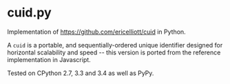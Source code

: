 # cuid.py

Implementation of https://github.com/ericelliott/cuid in Python.

A `cuid` is a portable, and sequentially-ordered unique identifier designed for horizontal scalability and speed -- this version is ported from the reference implementation in Javascript.

Tested on CPython 2.7, 3.3 and 3.4 as well as PyPy.
